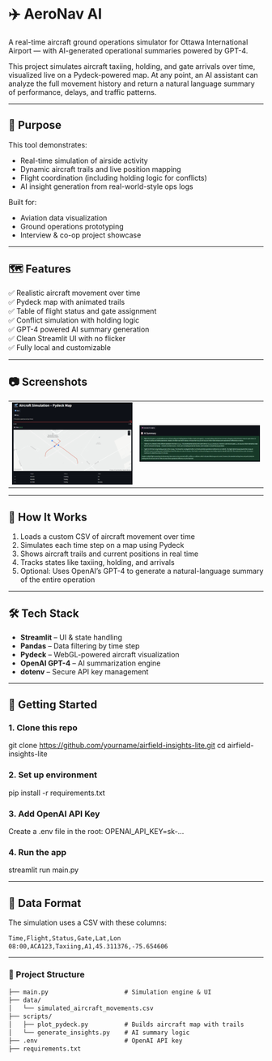 # ✈️ AeroNav AI

A real-time aircraft ground operations simulator for Ottawa International Airport — with AI-generated operational summaries powered by GPT-4.

This project simulates aircraft taxiing, holding, and gate arrivals over time, visualized live on a Pydeck-powered map. At any point, an AI assistant can analyze the full movement history and return a natural language summary of performance, delays, and traffic patterns.

---

## 🎯 Purpose

This tool demonstrates:

- Real-time simulation of airside activity
- Dynamic aircraft trails and live position mapping
- Flight coordination (including holding logic for conflicts)
- AI insight generation from real-world-style ops logs

Built for:
- Aviation data visualization
- Ground operations prototyping
- Interview & co-op project showcase

---

## 🗺 Features

✅ Realistic aircraft movement over time  
✅ Pydeck map with animated trails  
✅ Table of flight status and gate assignment  
✅ Conflict simulation with holding logic  
✅ GPT-4 powered AI summary generation  
✅ Clean Streamlit UI with no flicker  
✅ Fully local and customizable

---

## 📷 Screenshots

<table>
  <tr>
    <td><img src="data/image1.png" width="300" /></td>
    <td><img src="data/image2.png" width="300" /></td>
  </tr>
</table>

---

## 🧠 How It Works

1. Loads a custom CSV of aircraft movement over time
2. Simulates each time step on a map using Pydeck
3. Shows aircraft trails and current positions in real time
4. Tracks states like taxiing, holding, and arrivals
5. Optional: Uses OpenAI’s GPT-4 to generate a natural-language summary of the entire operation

---

## 🛠 Tech Stack

- **Streamlit** – UI & state handling  
- **Pandas** – Data filtering by time step  
- **Pydeck** – WebGL-powered aircraft visualization  
- **OpenAI GPT-4** – AI summarization engine  
- **dotenv** – Secure API key management

---

## 🚀 Getting Started

### 1. Clone this repo
git clone https://github.com/yourname/airfield-insights-lite.git
cd airfield-insights-lite
### 2. Set up environment
pip install -r requirements.txt
### 3. Add OpenAI API Key
Create a .env file in the root:
OPENAI_API_KEY=sk-...
### 4. Run the app
streamlit run main.py

--- 

## 🧪 Data Format

The simulation uses a CSV with these columns:

```csv
Time,Flight,Status,Gate,Lat,Lon
08:00,ACA123,Taxiing,A1,45.311376,-75.654606
```


---

### 📁 Project Structure
```
├── main.py                     # Simulation engine & UI
├── data/
│   └── simulated_aircraft_movements.csv
├── scripts/
│   ├── plot_pydeck.py          # Builds aircraft map with trails
│   └── generate_insights.py    # AI summary logic
├── .env                        # OpenAI API key
├── requirements.txt
```